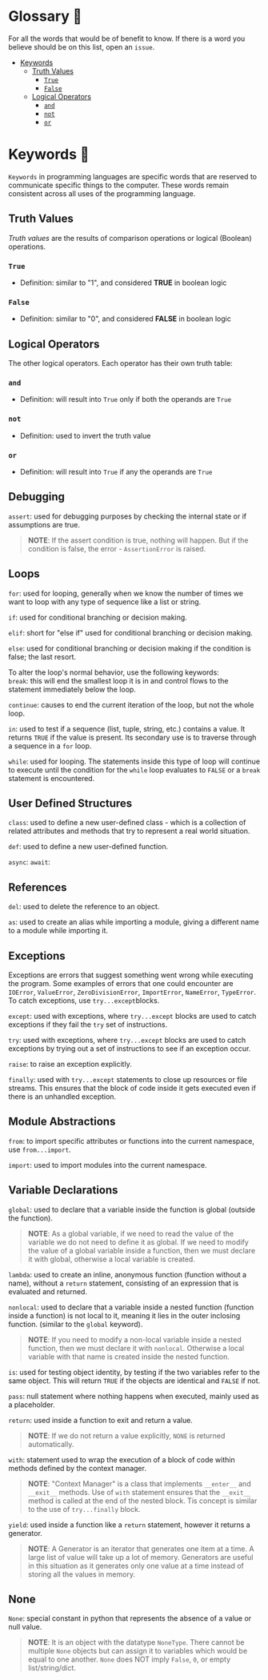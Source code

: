 # Glossary 📖
For all the words that would be of benefit to know. If there is a word you believe should be on this list, open an `issue`.  

- [Keywords](https://github.com/madipfaff/Legasher/blob/master/docs/glossary.md#keywords)  
  - [Truth Values](https://github.com/madipfaff/Legasher/blob/master/docs/glossary.md#truth-values)
    - [`True`](https://github.com/madipfaff/Legasher/blob/master/docs/glossary.md#true)
    - [`False`](https://github.com/madipfaff/Legasher/blob/master/docs/glossary.md#false)
  - [Logical Operators](https://github.com/madipfaff/Legasher/blob/master/docs/glossary.md#logical-operators)
    - [`and`](https://github.com/madipfaff/Legasher/blob/master/docs/glossary.md#and)
    - [`not`](https://github.com/madipfaff/Legasher/blob/master/docs/glossary.md#not)
    - [`or`](https://github.com/madipfaff/Legasher/blob/master/docs/glossary.md#or)

# Keywords 🔑

`Keywords` in programming languages are specific words that are reserved to communicate specific things to the computer. These words remain consistent across all uses of the programming language.

## Truth Values
_Truth values_ are the results of comparison operations or logical (Boolean) operations.

### `True`
- Definition: similar to "1", and considered **TRUE** in boolean logic  

### `False`
- Definition: similar to "0", and considered **FALSE** in boolean logic  

## Logical Operators
The other logical operators. Each operator has their own truth table:

### `and`
- Definition: will result into `True` only if both the operands are `True`  

### `not`
- Definition: used to invert the truth value  

### `or`
- Definition: will result into `True` if any the operands are `True`  

## Debugging
`assert`: used for debugging purposes by checking the internal state or if assumptions are true.

>**NOTE**: If the assert condition is true, nothing will happen. But if the condition is false, the error - `AssertionError` is raised.

## Loops
`for`: used for looping, generally when we know the number of times we want to loop with any type of sequence like a list or string.  

`if`: used for conditional branching or decision making.

`elif`: short for "else if" used for conditional branching or decision making.  

`else`: used for conditional branching or decision making if the condition is false; the last resort.  

To alter the loop's normal behavior, use the following keywords:  
`break`: this will end the smallest loop it is in and control flows to the statement immediately below the loop.  

`continue`: causes to end the current iteration of the loop, but not the whole loop.  

`in`: used to test if a sequence (list, tuple, string, etc.) contains a value. It returns `TRUE` if the value is present. Its secondary use is to traverse through a sequence in a `for` loop.  

`while`: used for looping. The statements inside this type of loop will continue to execute until the condition for the `while` loop evaluates to `FALSE` or a `break` statement is encountered.  

## User Defined Structures
`class`: used to define a new user-defined class - which is a collection of related attributes and methods that try to represent a real world situation.

`def`: used to define a new user-defined function.  

`async`:
`await`:

## References
`del`: used to delete the reference to an object.  

`as`: used to create an alias while importing a module, giving a different name to a module while importing it.  

## Exceptions
Exceptions are errors that suggest something went wrong while executing the program. Some examples of errors that one could encounter are `IOError`, `ValueError`, `ZeroDivisionError`, `ImportError`, `NameError`, `TypeError`. To catch exceptions, use `try...except`blocks.  

`except`: used with exceptions, where `try...except` blocks are used to catch exceptions if they fail the `try` set of instructions.  

`try`: used with exceptions, where `try...except` blocks are used to catch exceptions by trying out a set of instructions to see if an exception occur.  

`raise`: to raise an exception explicitly.  

`finally`: used with `try...except` statements to close up resources or file streams. This ensures that the block of code inside it gets executed even if there is an unhandled exception.   


## Module Abstractions

`from`: to import specific attributes or functions into the current namespace, use `from...import`.   

`import`: used to import modules into the current namespace.  

## Variable Declarations
`global`: used to declare that a variable inside the function is global (outside the function).

>**NOTE**: As a global variable, if we need to read the value of the variable we do not need to define it as global. If we need to modify the value of a global variable inside a function, then we must declare it with global, otherwise a local variable is created.  

`lambda`:  used to create an inline, anonymous function (function without a name), without a `return` statement, consisting of an expression that is evaluated and returned.  

`nonlocal`:  used to declare that a variable inside a nested function (function inside a function) is not local to it, meaning it lies in the outer inclosing function. (similar to the `global` keyword).

>**NOTE**: If you need to modify a non-local variable inside a nested function, then we must declare it with `nonlocal`. Otherwise a local variable with that name is created inside the nested function.  

`is`: used for testing object identity, by testing if the two variables refer to the same object. This will return `TRUE` if the objects are identical and `FALSE` if not.  

`pass`: null statement where nothing happens when executed, mainly used as a placeholder.  

`return`: used inside a function to exit and return a value.  

>**NOTE**: If we do not return a value explicitly, `NONE` is returned automatically.  

`with`: statement used to wrap the execution of a block of code within methods defined by the context manager.  

>**NOTE**: "Context Manager" is a class that implements `__enter__` and `__exit__` methods. Use of `with` statement ensures that the `__exit__` method is called at the end of the nested block. Tis concept is similar to the use of `try...finally` block.  

`yield`: used inside a function like a `return` statement, however it returns a generator.  

>**NOTE**: A Generator is an iterator that generates one item at a time. A large list of value will take up a lot of memory. Generators are useful in this situation as it generates only one value at a time instead of storing all the values in memory.

## None
`None`: special constant in python that represents the absence of a value or null value.

>**NOTE**: It is an object with the datatype `NoneType`. There cannot be multiple `None` objects but can assign it to variables which would be equal to one another. `None` does NOT imply `False`, `0`, or empty list/string/dict.
